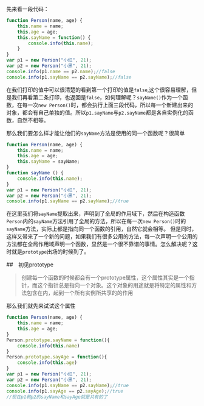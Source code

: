 先来看一段代码：
```js
function Person(name, age) {
    this.name = name;
    this.age = age;
    this.sayName = function() {
        console.info(this.name);
    }
}
var p1 = new Person("小红", 21);
var p2 = new Person("小黑", 21);
console.info(p1.name == p2.name);//false
console.info(p1.sayName == p2.sayName);//false
```
在我们打印的值中可以很清楚的看到第一个打印的值是`false`,这个很容易理解，但是我们再看第二条打印，也返回是`false`，如何理解呢？`sayName()`作为一个函数，在每一次`new Person()`时，都会执行上面三段代码，所以每一个新建出来的对象，都会有自己单独的值。所以`p1.sayName`与`p2.sayName`都是各自实例化的函数，自然不相等。

那么我们要怎么样才能让他们的`sayName`方法是使用的同一个函数呢？很简单

```js
function Person(name, age) {
    this.name = name;
    this.age = age;
    this.sayName = sayName;
}
function sayName () {
    console.info(this.name);
}
var p1 = new Person("小红", 21);
var p2 = new Person("小黑", 21);
console.info(p1.sayName == p2.sayName);//true
```
在这里我们将`sayName`提取出来，声明到了全局的作用域下，然后在构造函数`Person`内的`sayName`方法引用了全局的方法，所以在每一次`new Person()`时的`sayName`方法，实际上都是指向同一个函数的引用，自然它就会相等。
但是同时，这样又带来了一个新的问题，如果我们有很多公用的方法，每一次声明一个公用的方法都在全局作用域声明一个函数，显然是一个很不靠谱的事情。怎么解决呢？这时就是`prototype`出场的时候到了。


##　初见prototype

> 创建每一个函数的时候都会有一个prototype属性，这个属性其实是一个指针，而这个指针总是指向一个对象。这个对象的用途就是将特定的属性和方法包含在内，起到一个所有实例所共享的的作用

那么我们就先来试试这个属性


```js
function Person(name, age) {
    this.name = name;
    this.age = age;
}
Person.prototype.sayName = function(){
    console.info(this.name)
}
Person.prototype.sayAge = function(){
    console.info(this.age)
}
var p1 = new Person("小红", 21);
var p2 = new Person("小黑", 21);
console.info(p1.sayName == p2.sayName);//true
console.info(p1.sayAge == p2.sayAge);//true
//现在p1和p2的sayName和sayAge就是共有的了
```
